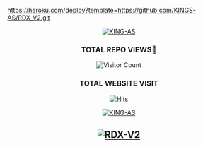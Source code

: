 https://heroku.com/deploy?template=https://github.com/KINGS-AS/RDX_V2.git
<div align="center"

[![KING-AS](https://fontmeme.com/temporary/e07de252c73387f0abd8e7c66f0b45d2.png?size=100000)](https://github.com/KING-AS)



  ### TOTAL REPO VIEWS📍

![Visitor Count](https://profile-counter.glitch.me/KINGS-AS/count.svg)
  
### TOTAL WEBSITE VISIT
  [![Hits](https://hits.seeyoufarm.com/api/count/incr/badge.svg?url=https://rdx-whtsapp-bot-website.yolasite.com/&count_bg=%2379C83D&title_bg=%23030303&icon=webauthn.svg&icon_color=%23FFFAFA&title=WEBSITE+VISITORS&edge_flat=false)](https://rdx-whtsapp-bot-website.yolasite.com/)

[![KING-AS](https://telegra.ph/file/7c94b6caec81a6e7e521e.jpg?size=100000)](https://github.com/KING-AS)

## [![RDX-V2](https://readme-typing-svg.herokuapp.com?font=Road&color=0000FF&lines=Welcome+to+RDX-V2+WA+Bot+repo;Created+by+ABHIRAM+SACHU)]()
